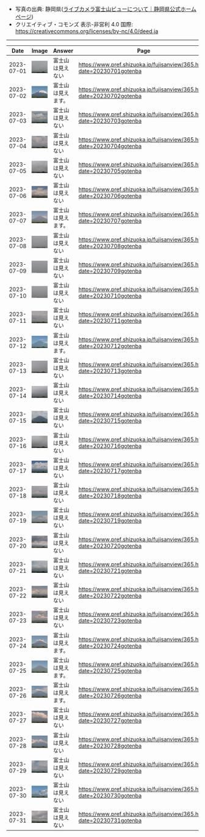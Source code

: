 - 写真の出典: 静岡県([ライブカメラ富士山ビューについて｜静岡県公式ホームページ](https://www.pref.shizuoka.jp/fujisanview/1044916.html))
- クリエイティブ・コモンズ 表示-非営利 4.0 国際: https://creativecommons.org/licenses/by-nc/4.0/deed.ja
---
| Date | Image | Answer | Page |
| --- | --- | --- | --- |
| 2023-07-01 | ![](../images/20230701.jpeg) |  富士山は見えない  | https://www.pref.shizuoka.jp/fujisanview/365.html?date=20230701gotenba |
| 2023-07-02 | ![](../images/20230702.jpeg) |  富士山は見えます。  | https://www.pref.shizuoka.jp/fujisanview/365.html?date=20230702gotenba |
| 2023-07-03 | ![](../images/20230703.jpeg) |  富士山は見えない  | https://www.pref.shizuoka.jp/fujisanview/365.html?date=20230703gotenba |
| 2023-07-04 | ![](../images/20230704.jpeg) |  富士山は見えない  | https://www.pref.shizuoka.jp/fujisanview/365.html?date=20230704gotenba |
| 2023-07-05 | ![](../images/20230705.jpeg) |  富士山は見えない  | https://www.pref.shizuoka.jp/fujisanview/365.html?date=20230705gotenba |
| 2023-07-06 | ![](../images/20230706.jpeg) |  富士山は見えない  | https://www.pref.shizuoka.jp/fujisanview/365.html?date=20230706gotenba |
| 2023-07-07 | ![](../images/20230707.jpeg) |  富士山は見えます。  | https://www.pref.shizuoka.jp/fujisanview/365.html?date=20230707gotenba |
| 2023-07-08 | ![](../images/20230708.jpeg) |  富士山は見えない  | https://www.pref.shizuoka.jp/fujisanview/365.html?date=20230708gotenba |
| 2023-07-09 | ![](../images/20230709.jpeg) |  富士山は見えない  | https://www.pref.shizuoka.jp/fujisanview/365.html?date=20230709gotenba |
| 2023-07-10 | ![](../images/20230710.jpeg) |  富士山は見えない  | https://www.pref.shizuoka.jp/fujisanview/365.html?date=20230710gotenba |
| 2023-07-11 | ![](../images/20230711.jpeg) |  富士山は見えない  | https://www.pref.shizuoka.jp/fujisanview/365.html?date=20230711gotenba |
| 2023-07-12 | ![](../images/20230712.jpeg) |  富士山は見えます。  | https://www.pref.shizuoka.jp/fujisanview/365.html?date=20230712gotenba |
| 2023-07-13 | ![](../images/20230713.jpeg) |  富士山は見えない  | https://www.pref.shizuoka.jp/fujisanview/365.html?date=20230713gotenba |
| 2023-07-14 | ![](../images/20230714.jpeg) |  富士山は見えない  | https://www.pref.shizuoka.jp/fujisanview/365.html?date=20230714gotenba |
| 2023-07-15 | ![](../images/20230715.jpeg) |  富士山は見えない  | https://www.pref.shizuoka.jp/fujisanview/365.html?date=20230715gotenba |
| 2023-07-16 | ![](../images/20230716.jpeg) |  富士山は見えない  | https://www.pref.shizuoka.jp/fujisanview/365.html?date=20230716gotenba |
| 2023-07-17 | ![](../images/20230717.jpeg) |  富士山は見えない  | https://www.pref.shizuoka.jp/fujisanview/365.html?date=20230717gotenba |
| 2023-07-18 | ![](../images/20230718.jpeg) |  富士山は見えない  | https://www.pref.shizuoka.jp/fujisanview/365.html?date=20230718gotenba |
| 2023-07-19 | ![](../images/20230719.jpeg) |  富士山は見えない  | https://www.pref.shizuoka.jp/fujisanview/365.html?date=20230719gotenba |
| 2023-07-20 | ![](../images/20230720.jpeg) |  富士山は見えない  | https://www.pref.shizuoka.jp/fujisanview/365.html?date=20230720gotenba |
| 2023-07-21 | ![](../images/20230721.jpeg) |  富士山は見えない  | https://www.pref.shizuoka.jp/fujisanview/365.html?date=20230721gotenba |
| 2023-07-22 | ![](../images/20230722.jpeg) |  富士山は見えない  | https://www.pref.shizuoka.jp/fujisanview/365.html?date=20230722gotenba |
| 2023-07-23 | ![](../images/20230723.jpeg) |  富士山は見えない  | https://www.pref.shizuoka.jp/fujisanview/365.html?date=20230723gotenba |
| 2023-07-24 | ![](../images/20230724.jpeg) |  富士山は見えます。  | https://www.pref.shizuoka.jp/fujisanview/365.html?date=20230724gotenba |
| 2023-07-25 | ![](../images/20230725.jpeg) |  富士山は見えます。  | https://www.pref.shizuoka.jp/fujisanview/365.html?date=20230725gotenba |
| 2023-07-26 | ![](../images/20230726.jpeg) |  富士山は見えます。  | https://www.pref.shizuoka.jp/fujisanview/365.html?date=20230726gotenba |
| 2023-07-27 | ![](../images/20230727.jpeg) |  富士山は見えない  | https://www.pref.shizuoka.jp/fujisanview/365.html?date=20230727gotenba |
| 2023-07-28 | ![](../images/20230728.jpeg) |  富士山は見えない  | https://www.pref.shizuoka.jp/fujisanview/365.html?date=20230728gotenba |
| 2023-07-29 | ![](../images/20230729.jpeg) |  富士山は見えない  | https://www.pref.shizuoka.jp/fujisanview/365.html?date=20230729gotenba |
| 2023-07-30 | ![](../images/20230730.jpeg) |  富士山は見えない  | https://www.pref.shizuoka.jp/fujisanview/365.html?date=20230730gotenba |
| 2023-07-31 | ![](../images/20230731.jpeg) |  富士山は見えない  | https://www.pref.shizuoka.jp/fujisanview/365.html?date=20230731gotenba |

